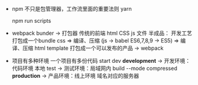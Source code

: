 - npm 不只是包管理器，工作流里面的重要法则
  yarn

  npm run scripts

- webpack
  bunder -> 打包器
  传统的前端 html CSS js 文件
  半成品： 开发工艺 打包成一个bundle
  css => 编译、压缩
  (js -> babel ES6,7,8,9 -> ES5) => 编译、压缩
  html template
  打包成一个可以发布的产品 -> webpack

- 项目有多种环境
  一个项目有多份代码
  start dev **development** -> 开发环境：代码环境 本地
  test -> 测试环境：局域网内
  build --mode compressed **production** -> 产品环境：线上环境 域名对应的服务器
